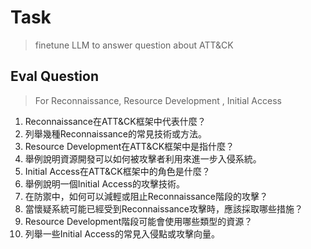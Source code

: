 # Task

>finetune LLM to answer question about  ATT&CK

## Eval Question

> For  Reconnaissance, Resource Development , Initial Access

1. Reconnaissance在ATT&CK框架中代表什麼？
1. 列舉幾種Reconnaissance的常見技術或方法。
1. Resource Development在ATT&CK框架中是指什麼？
1. 舉例說明資源開發可以如何被攻擊者利用來進一步入侵系統。
1. Initial Access在ATT&CK框架中的角色是什麼？
1. 舉例說明一個Initial Access的攻擊技術。
1. 在防禦中，如何可以減輕或阻止Reconnaissance階段的攻擊？
1. 當懷疑系統可能已經受到Reconnaissance攻擊時，應該採取哪些措施？
1. Resource Development階段可能會使用哪些類型的資源？
1. 列舉一些Initial Access的常見入侵點或攻擊向量。
